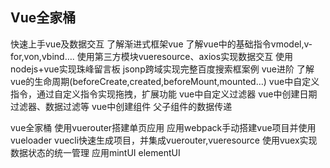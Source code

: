 
## Vue全家桶

快速上手vue及数据交互
了解渐进式框架vue
了解vue中的基础指令v­model,v­for,v­on,v­bind….
使用第三方模块vue­resource、axios实现数据交互
使用nodejs+vue实现珠峰留言板
jsonp跨域实现完整百度搜索框案例
vue进阶
了解vue的生命周期(beforeCreate,created,beforeMount,mounted…)
vue中自定义指令，通过自定义指令实现拖拽，扩展功能
vue中自定义过滤器
vue中创建日期过滤器、数据过滤等
vue中创建组件
父子组件的数据传递

vue全家桶
使用vue­router搭建单页应用
应用webpack手动搭建vue项目并使用vue­loader
vue­cli快速生成项目，并集成vue­router,vue­resource
使用vuex实现数据状态的统一管理
应用mintUI elementUI